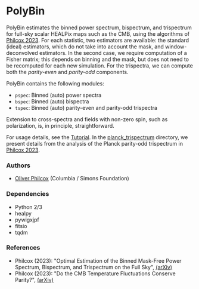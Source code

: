 # PolyBin
PolyBin estimates the binned power spectrum, bispectrum, and trispectrum for full-sky scalar HEALPix maps such as the CMB, using the algorithms of [Philcox 2023](https://arxiv.org/abs/2301.XXXXX). For each statistic, two estimators are available: the standard (ideal) estimators, which do not take into account the mask, and window-deconvolved estimators. In the second case, we require computation of a Fisher matrix; this depends on binning and the mask, but does not need to be recomputed for each new simulation. For the trispectra, we can compute both the *parity-even* and *parity-odd* components.

PolyBin contains the following modules:
- `pspec`: Binned (auto) power spectra
- `bspec`: Binned (auto) bispectra
- `tspec`: Binned (auto) parity-even and parity-odd trispectra

Extension to cross-spectra and fields with non-zero spin, such as polarization, is, in principle, straightforward.

For usage details, see the [Tutorial](Tutorial.ipynb). In the [planck_trispectrum](planck_trispectrum/) directory, we present details from the analysis of the Planck parity-odd trispectrum in [Philcox 2023](https://arxiv.org/abs/2301.XXXXX).

### Authors
- [Oliver Philcox](mailto:ohep2@cantab.ac.uk) (Columbia / Simons Foundation)

### Dependencies
- Python 2/3
- healpy
- pywigxjpf
- fitsio
- tqdm

### References
- Philcox (2023): "Optimal Estimation of the Binned Mask-Free Power Spectrum, Bispectrum, and Trispectrum on the Full Sky", [(arXiv)](https://arxiv.org/abs/2301.XXXXX)
- Philcox (2023): "Do the CMB Temperature Fluctuations Conserve Parity?", [(arXiv)](https://arxiv.org/abs/2301.XXXXX)